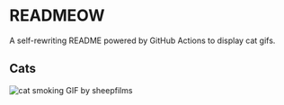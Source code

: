 # READMEOW

A self-rewriting README powered by GitHub Actions to display cat gifs.

## Cats

![cat smoking GIF by sheepfilms](https://media3.giphy.com/media/l0ExdMHUDKteztyfe/200.gif?cid=9acd02daref13vl7r1xlo9xk46fv05h0c0umzkdphxje6nmg&ep=v1_gifs_search&rid=200.gif&ct=g)
